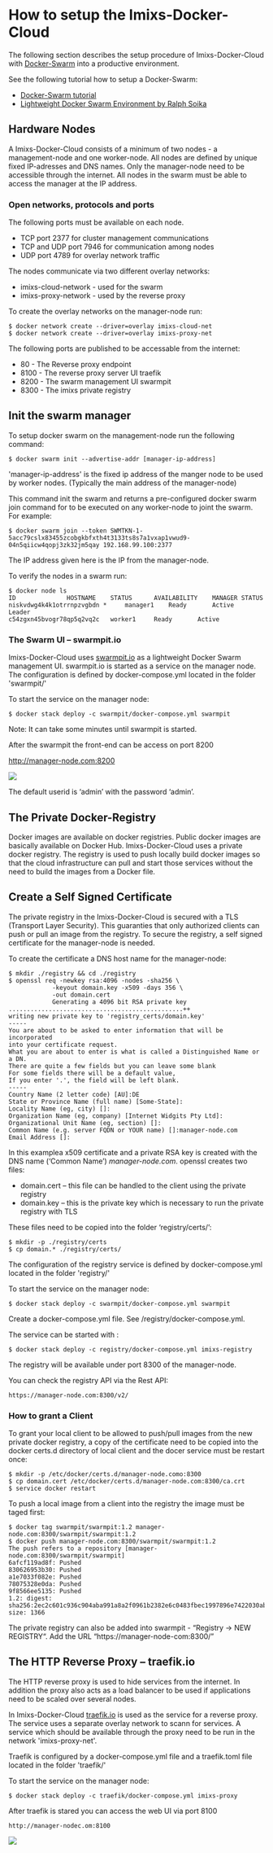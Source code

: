 # How to setup the Imixs-Docker-Cloud

The following section describes the setup procedure of Imixs-Docker-Cloud with [Docker-Swarm](https://docs.docker.com/engine/swarm/) into a productive environment. 

See the following tutorial how to setup a Docker-Swarm:

* [Docker-Swarm tutorial](https://docs.docker.com/engine/swarm/swarm-tutorial/)
* [Lightweight Docker Swarm Environment by Ralph Soika](http://ralph.soika.com/lightweight-docker-swarm-environment/)

## Hardware Nodes

A Imixs-Docker-Cloud consists of a minimum of two nodes - a management-node and one worker-node. All nodes are defined by unique fixed IP-adresses and DNS names. Only the manager-node need to be accessible through the internet. All nodes in the swarm must be able to access the manager at the IP address.

### Open networks, protocols and ports

The following ports must be available on each node. 

 - TCP port 2377 for cluster management communications
 - TCP and UDP port 7946 for communication among nodes
 - UDP port 4789 for overlay network traffic
 
The nodes communicate via two different overlay networks:

 * imixs-cloud-network - used for the swarm 
 * imixs-proxy-network - used by the reverse proxy
 
To create the overlay networks on the manager-node run:

	$ docker network create --driver=overlay imixs-cloud-net
	$ docker network create --driver=overlay imixs-proxy-net

The following ports are published to be accessable from the internet:


 * 80 - The Reverse proxy endpoint 
 * 8100 - The reverse proxy server UI traefik
 * 8200 - The swarm management UI swarmpit
 * 8300 - The imixs private registry


## Init the swarm manager

To setup docker swarm on the management-node run the following command:

	$ docker swarm init --advertise-addr [manager-ip-address]
	
'manager-ip-address' is the fixed ip address of the manger node to be used by worker nodes. (Typically the main address of the manager-node)


This command init the swarm and returns a pre-configured docker swarm join command for to be executed on any worker-node to joint the swarm. For example: 

	$ docker swarm join --token SWMTKN-1-5acc79cslx83455zcobgkbfxth4t3133ts8s7a1vxap1vwud9-04n5qiicw4qopj3zk32jm5qay 192.168.99.100:2377
	
The IP address given here is the IP from the manager-node.

To verify the nodes in a swarm run:

	$ docker node ls
	ID				HOSTNAME 	STATUS 		AVAILABILITY 	MANAGER STATUS
	niskvdwg4k4k1otrrnpzvgbdn * 	manager1	Ready 		Active 		Leader
	c54zgxn45bvogr78qp5q2vq2c 	worker1		Ready 		Active 


### The Swarm UI – swarmpit.io
Imixs-Docker-Cloud uses [swarmpit.io](http://swarmpit.io) as a lightweight Docker Swarm management UI. 
swarmpit.io is started as a service on the manager node. The configuration is defined by docker-compose.yml located in the folder 'swarmpit/'

To start the service on the manager node:

	$ docker stack deploy -c swarmpit/docker-compose.yml swarmpit

Note: It can take some minutes until swarmpit is started.

After the swarmpit the front-end can be access on port 8200

http://manager-node.com:8200

<img src="imixs-cloud-02.png" />

The default userid is ‘admin’ with the password ‘admin’.



## The Private Docker-Registry

Docker images are available on docker registries. Public docker images are basically available on Docker Hub. Imixs-Docker-Cloud  uses a private docker registry.
The registry is used to push locally build docker images so that the cloud infrastructure can pull and start those services without the need to build the images from a Docker file.

## Create a Self Signed Certificate
The private registry in the Imixs-Docker-Cloud is secured with a TLS (Transport Layer Security). This guaranties that only authorized clients can push or pull an image from the registry.  To secure the registry, a self signed certificate for the manager-node is needed. 

To create the certificate a DNS host name for the manager-node:


	$ mkdir ./registry && cd ./registry
	$ openssl req -newkey rsa:4096 -nodes -sha256 \
	            -keyout domain.key -x509 -days 356 \
	            -out domain.cert
	            Generating a 4096 bit RSA private key
	................................................++
	writing new private key to 'registry_certs/domain.key'
	-----
	You are about to be asked to enter information that will be incorporated
	into your certificate request.
	What you are about to enter is what is called a Distinguished Name or a DN.
	There are quite a few fields but you can leave some blank
	For some fields there will be a default value,
	If you enter '.', the field will be left blank.
	-----
	Country Name (2 letter code) [AU]:DE
	State or Province Name (full name) [Some-State]:
	Locality Name (eg, city) []: 
	Organization Name (eg, company) [Internet Widgits Pty Ltd]: 
	Organizational Unit Name (eg, section) []:
	Common Name (e.g. server FQDN or YOUR name) []:manager-node.com
	Email Address []:

In this examplea x509 certificate and a private RSA key is created with the DNS name (‘Common Name’) _manager-node.com_.
openssl creates two files:

* domain.cert – this file can be handled to the client using the private registry
* domain.key – this is the private key which is necessary to run the private registry with TLS

These files need to be copied into the folder ‘registry/certs/’:

	$ mkdir -p ./registry/certs
	$ cp domain.* ./registry/certs/


The configuration of the registry service is defined by docker-compose.yml located in the folder 'registry/'

To start the service on the manager node:

	$ docker stack deploy -c swarmpit/docker-compose.yml swarmpit
	
	
Create a docker-compose.yml file. See /registry/docker-compose.yml. 

The service can be started with :


	$ docker stack deploy -c registry/docker-compose.yml imixs-registry
	
The registry will be available under port 8300 of the manager-node.

You can check the registry API via the Rest API:

	https://manager-node.com:8300/v2/

### How to grant a Client
To grant your local client to be allowed to push/pull images from the new private docker registry, a copy of the certificate need to be copied into the docker certs.d directory of local client and the docer service must be restart once:


	$ mkdir -p /etc/docker/certs.d/manager-node.como:8300
	$ cp domain.cert /etc/docker/certs.d/manager-node.com:8300/ca.crt
	$ service docker restart

To push a local image from a client into the registry the image must be taged first:

	$ docker tag swarmpit/swarmpit:1.2 manager-node.com:8300/swarmpit/swarmpit:1.2
	$ docker push manager-node.com:8300/swarmpit/swarmpit:1.2
	The push refers to a repository [manager-node.com:8300/swarmpit/swarmpit]
	6afcf119ad8f: Pushed 
	830626953b30: Pushed 
	a1e7033f082e: Pushed 
	78075328e0da: Pushed 
	9f8566ee5135: Pushed 
	1.2: digest: sha256:2ec2c601c936c904aba991a8a2f0961b2382e6c0483fbec1997896e7422030ab size: 1366


The private registry can also be added into swarmpit -  “Registry -> NEW REGISTRY“. Add the URL “https://manager-node-com:8300/”

## The HTTP Reverse Proxy – traefik.io

The HTTP reverse proxy is used to hide services from the internet. In addition the proxy also acts as a load balancer to be used if applications need to be scaled over several nodes.

In Imixs-Docker-Cloud [traefik.io](traefik.io) is used as the service for a reverse proxy. 
The service uses a separate overlay network to scann for services. A service which should be available through the proxy need to be run in the network 'imixs-proxy-net'. 

Traefik is configured by a docker-compose.yml file and a traefik.toml file  located in the folder 'traefik/'

To start the service on the manager node:

	$ docker stack deploy -c traefik/docker-compose.yml imixs-proxy
    
    
After traefik is stared you can access the web UI via port 8100

	http://manager-nodec.om:8100

<img src="imixs-cloud-03.png" />

